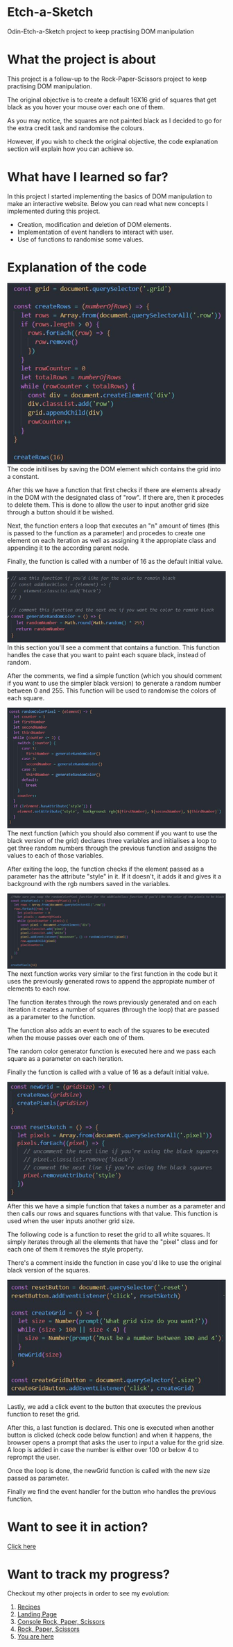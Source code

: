 # Etch-a-Sketch

Odin-Etch-a-Sketch project to keep practising DOM manipulation

# What the project is about

This project is a follow-up to the Rock-Paper-Scissors project to keep practising DOM manipulation.

The original objective is to create a default 16X16 grid of squares that get black as you hover your mouse over each one of them.

As you may notice, the squares are not painted black as I decided to go for the extra credit task and randomise the colours.

However, if you wish to check the original objective, the code explanation section will explain how you can achieve so.

# What have I learned so far?

In this project I started implementing the basics of DOM manipulation to make an interactive website.
Below you can read what new concepts I implemented during this project.

<ul>
  <li>Creation, modification and deletion of DOM elements.</li>
  <li>Implementation of event handlers to interact with user. </li>
  <li>Use of functions to randomise some values.</li>
</ul>

# Explanation of the code

<img src="./docs-images/1.JPG" alt="Code initializes by capturing the grid's DOM element. A function deletes existing elements with class 'row' in the DOM, allowing user input for a new grid size. The function creates elements iteratively based on a parameter 'n', appends them to the parent node, and is initially called with a default value of 16.">
The code initilises by saving the DOM element which contains the grid into a constant.

After this we have a function that first checks if there are elements already in the DOM with the designated class of "row". If there are, then it procedes to delete them. This is done to allow the user to input another grid size through a button should it be wished.

Next, the function enters a loop that executes an "n" amount of times (this is passed to the function as a parameter) and procedes to create one element on each iteration as well as assigning it the appropiate class and appending it to the according parent node.

Finally, the function is called with a number of 16 as the default initial value.

<img src="./docs-images/2.JPG" alt="In this section, there's a comment with a function that paints each square black when activated. Following the comments, there's a simple function (comment it for the black version) generating a random number between 0 and 255, used to randomize square colors">
In this section you'll see a comment that contains a function. This function handles the case that you want to paint each square black, instead of random.

After the comments, we find a simple function (which you should comment if you want to use the simpler black version) to generate a random number between 0 and 255. This function will be used to randomise the colors of each square.

<img src="./docs-images/3.JPG" alt='The following function (comment for the black grid version) declares and initializes three variables, entering a loop to obtain three random numbers using the previous function. It assigns these values to the variables. After exiting the loop, the function checks if the parameter element has the "style" attribute. If not, it adds the attribute and sets the background using the RGB numbers stored in the variables.'>
The next function (which you should also comment if you want to use the black version of the grid) declares three variables and initialises a loop to get three random numbers through the previous function and assigns the values to each of those variables.

After exiting the loop, the function checks if the element passed as a parameter has the attribute "style" in it. If it doesn't, it adds it and gives it a background with the rgb numbers saved in the variables.

<img src="./docs-images/4.JPG" alt="The subsequent function operates similarly to the first one in the code but utilizes the previously generated rows to append the appropriate number of elements to each row. It iterates through the generated rows, creating a specified number of squares (via a loop) passed as a parameter.
The function adds a mouseover event to each square, executing the random color generator function on each iteration with the square as a parameter.
The function is initially called with a default value of 16.">
The next function works very similar to the first function in the code but it uses the previously generated rows to append the appropiate number of elements to each row.

The function iterates through the rows previously generated and on each iteration it creates a number of squares (through the loop) that are passed as a parameter to the function.

The function also adds an event to each of the squares to be executed when the mouse passes over each one of them.

The random color generator function is executed here and we pass each square as a parameter on each iteration.

Finally the function is called with a value of 16 as a default initial value.

<img src="./docs-images/5.JPG" alt="Afterward, a straightforward function takes a number as a parameter and invokes our rows and squares functions with that value. This function is utilized when the user inputs another grid size.
The subsequent code presents a function to reset the grid to all white squares. It iterates through elements with the 'pixel' class, removing the style property for each. A comment inside the function provides guidance for using the original black version of the squares.">
After this we have a simple function that takes a number as a parameter and then calls our rows and squares functions with that value. This function is used when the user inputs another grid size.

The following code is a function to reset the grid to all white squares. It simply iterates through all the elements that have the "pixel" class and for each one of them it removes the style property.

There's a comment inside the function in case you'd like to use the original black version of the squares.

<img src="./docs-images/6.JPG" alt='Lastly, a click event is added to the button, triggering the previous function to reset the grid.
Following this, a function is declared to execute when another button (refer to the code below the function) is clicked. It prompts the user to input a value for the grid size, ensuring the number is between 4 and 100. A loop is included for reprompting if the input is outside this range. Upon completing the loop, the newGrid function is called with the new size as a parameter.
Lastly, the event handler for the button that triggers the previous function is defined.'>

Lastly, we add a click event to the button that executes the previous function to reset the grid.

After this, a last function is declared. This one is executed when another button is clicked (check code below function) and when it happens, the browser opens a prompt that asks the user to input a value for the grid size. A loop is added in case the number is either over 100 or below 4 to reprompt the user.

Once the loop is done, the newGrid function is called with the new size passed as parameter.

Finally we find the event handler for the button who handles the previous function.

# Want to see it in action?

<a href="https://hroglardev.github.io/Etch-a-Sketch/">Click here</a>

# Want to track my progress?

Checkout my other projects in order to see my evolution:

<ol>
  <li><a href="https://github.com/hroglardev/odin-recipes" target="_blank">Recipes</a></li>
  <li><a href="https://github.com/hroglardev/Odin-landing-page" target="_blank">Landing Page</a></li>
  <li><a href="https://github.com/hroglardev/Rock-Paper-Scissors-TOP-Console" target="_blank">Console Rock, Paper, Scissors</a></li>
  <li><a href="https://github.com/hroglardev/Rock-Paper-Scissors-TOP" target="_blank">Rock, Paper, Scissors</a></li>
  <li><a href="https://github.com/hroglardev/Etch-a-Sketch" target="_blank">You are here</a></li>
</ol>
